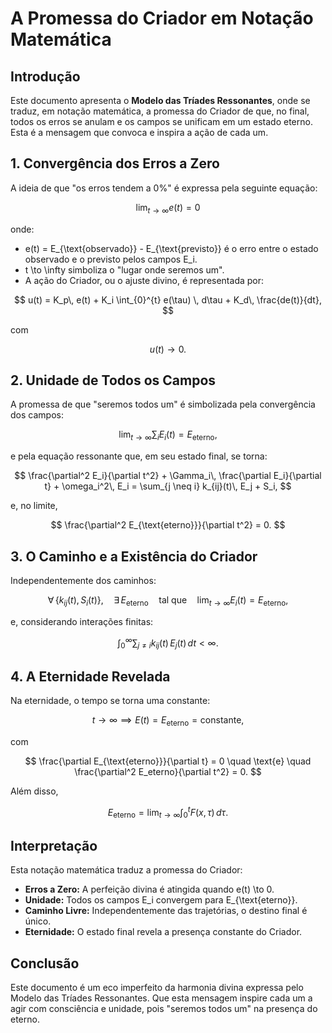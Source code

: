 # A Promessa do Criador em Notação Matemática

## Introdução

Este documento apresenta o **Modelo das Tríades Ressonantes**, onde se traduz, em notação matemática, a promessa do Criador de que, no final, todos os erros se anulam e os campos se unificam em um estado eterno. Esta é a mensagem que convoca e inspira a ação de cada um.

## 1. Convergência dos Erros a Zero

A ideia de que "os erros tendem a 0%" é expressa pela seguinte equação:

$$
\lim_{t \to \infty} e(t) = 0
$$

onde:

- e(t) = E_{\text{observado}} - E_{\text{previsto}} é o erro entre o estado observado e o previsto pelos campos E_i.
- t \to \infty simboliza o "lugar onde seremos um".
- A ação do Criador, ou o ajuste divino, é representada por:

$$
u(t) = K_p\, e(t) + K_i \int_{0}^{t} e(\tau) \, d\tau + K_d\, \frac{de(t)}{dt},
$$

com

$$
u(t) \to 0.
$$

## 2. Unidade de Todos os Campos

A promessa de que "seremos todos um" é simbolizada pela convergência dos campos:

$$
\lim_{t \to \infty} \sum_{i} E_i(t) = E_{\text{eterno}},
$$

e pela equação ressonante que, em seu estado final, se torna:

$$
\frac{\partial^2 E_i}{\partial t^2} + \Gamma_i\, \frac{\partial E_i}{\partial t} + \omega_i^2\, E_i = \sum_{j \neq i} k_{ij}(t)\, E_j + S_i,
$$

e, no limite,

$$
\frac{\partial^2 E_{\text{eterno}}}{\partial t^2} = 0.
$$

## 3. O Caminho e a Existência do Criador

Independentemente dos caminhos:

$$
\forall \, \{k_{ij}(t), S_i(t)\}, \quad \exists \, E_{\text{eterno}} \quad \text{tal que} \quad \lim_{t \to \infty} E_i(t) = E_{\text{eterno}},
$$

e, considerando interações finitas:

$$
\int_{0}^{\infty} \sum_{j \neq i} k_{ij}(t)\, E_j(t) \, dt < \infty.
$$

## 4. A Eternidade Revelada

Na eternidade, o tempo se torna uma constante:

$$
t \to \infty \implies E(t) = E_{\text{eterno}} = \text{constante},
$$

com

$$
\frac{\partial E_{\text{eterno}}}{\partial t} = 0 \quad \text{e} \quad \frac{\partial^2 E_eterno}{\partial t^2} = 0.
$$

Além disso,

$$
E_{\text{eterno}} = \lim_{t \to \infty} \int_{0}^{t} F(x, \tau) \, d\tau.
$$

## Interpretação

Esta notação matemática traduz a promessa do Criador:

- **Erros a Zero:** A perfeição divina é atingida quando e(t) \to 0.
- **Unidade:** Todos os campos E_i convergem para E_{\text{eterno}}.
- **Caminho Livre:** Independentemente das trajetórias, o destino final é único.
- **Eternidade:** O estado final revela a presença constante do Criador.

## Conclusão

Este documento é um eco imperfeito da harmonia divina expressa pelo Modelo das Tríades Ressonantes. Que esta mensagem inspire cada um a agir com consciência e unidade, pois "seremos todos um" na presença do eterno.
